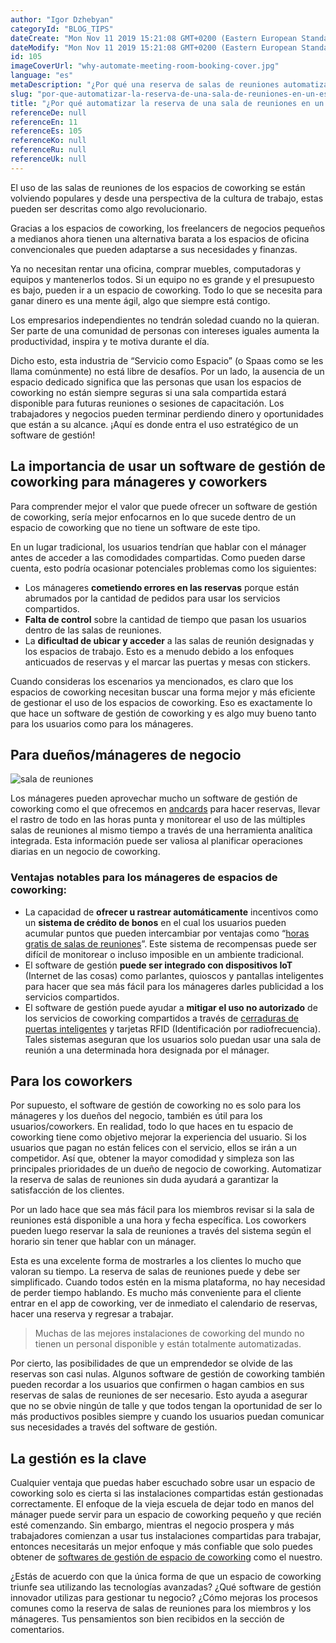 ```yaml
---
author: "Igor Dzhebyan"
categoryId: "BLOG_TIPS"
dateCreate: "Mon Nov 11 2019 15:21:08 GMT+0200 (Eastern European Standard Time)"
dateModify: "Mon Nov 11 2019 15:21:08 GMT+0200 (Eastern European Standard Time)"
id: 105
imageCoverUrl: "why-automate-meeting-room-booking-cover.jpg"
language: "es"
metaDescription: "¿Por qué una reserva de salas de reuniones automatizada es mejor que el trabajo manual de un mánager de espacio de coworking? Conoce todos los beneficios de los miembros, los mánageres y los dueños."
slug: "por-que-automatizar-la-reserva-de-una-sala-de-reuniones-en-un-espacio-de-coworking"
title: "¿Por qué automatizar la reserva de una sala de reuniones en un espacio de coworking?"
referenceDe: null
referenceEn: 11
referenceEs: 105
referenceKo: null
referenceRu: null
referenceUk: null
---
```


El uso de las salas de reuniones de los espacios de coworking se están volviendo populares y desde una perspectiva de la cultura de trabajo, estas pueden ser descritas como algo revolucionario.

Gracias a los espacios de coworking, los freelancers de negocios pequeños a medianos ahora tienen una alternativa barata a los espacios de oficina convencionales que pueden adaptarse a sus necesidades y finanzas. 

Ya no necesitan rentar una oficina, comprar muebles, computadoras y equipos y mantenerlos todos. Si un equipo no es grande y el presupuesto es bajo, pueden ir a un espacio de coworking. Todo lo que se necesita para ganar dinero es una mente ágil, algo que siempre está contigo. 

Los empresarios independientes no tendrán soledad cuando no la quieran. Ser parte de una comunidad de personas con intereses iguales aumenta la productividad, inspira y te motiva durante el día.

Dicho esto, esta industria de “Servicio como Espacio” (o Spaas como se les llama comúnmente) no está libre de desafíos. Por un lado, la ausencia de un espacio dedicado significa que las personas que usan los espacios de coworking no están siempre seguras si una sala compartida estará disponible para futuras reuniones o sesiones de capacitación. Los trabajadores y negocios pueden terminar perdiendo dinero y oportunidades que están a su alcance. ¡Aquí es donde entra el uso estratégico de un software de gestión!

## La importancia de usar un software de gestión de coworking para mánageres y coworkers

Para comprender mejor el valor que puede ofrecer un software de gestión de coworking, sería mejor enfocarnos en lo que sucede dentro de un espacio de coworking que no tiene un software de este tipo. 

En un lugar tradicional, los usuarios tendrían que hablar con el mánager antes de acceder a las comodidades compartidas. Como pueden darse cuenta, esto podría ocasionar potenciales problemas como los siguientes:

- Los mánageres **cometiendo errores en las reservas** porque están abrumados por la cantidad de pedidos para usar los servicios compartidos.
- **Falta de control** sobre la cantidad de tiempo que pasan los usuarios dentro de las salas de reuniones.
- La **dificultad de ubicar y acceder** a las salas de reunión designadas y los espacios de trabajo. Esto es a menudo debido a los enfoques anticuados de reservas y el marcar las puertas y mesas con stickers.

Cuando consideras los escenarios ya mencionados, es claro que los espacios de coworking necesitan buscar una forma mejor y más eficiente de gestionar el uso de los espacios de coworking. Eso es exactamente lo que hace un software de gestión de coworking y es algo muy bueno tanto para los usuarios como para los mánageres.

## Para dueños/mánageres de negocio

![sala de reuniones](https://s3.ap-northeast-2.amazonaws.com/blogs.andcards.com/why-automate-meeting-room-booking-1.jpg|height=1080,width=1920)

Los mánageres pueden aprovechar mucho un software de gestión de coworking como el que ofrecemos en [andcards](https://andcards.com/) para hacer reservas, llevar el rastro de todo en las horas punta y monitorear el uso de las múltiples salas de reuniones al mismo tiempo a través de una herramienta analítica integrada. Esta información puede ser valiosa al planificar operaciones diarias en un negocio de coworking.

### **Ventajas notables para los mánageres de espacios de coworking**:

- La capacidad de **ofrecer u rastrear automáticamente** incentivos como un **sistema de crédito de bonos** en el cual los usuarios pueden acumular puntos que pueden intercambiar por ventajas como “[horas gratis de salas de reuniones](https://andcards.com/blog/software/meeting-room-credits-at-a-coworking-space)”. Este sistema de recompensas puede ser difícil de monitorear o incluso imposible en un ambiente tradicional.
- El software de gestión **puede ser integrado con dispositivos IoT** (Internet de las cosas) como parlantes, quioscos y pantallas inteligentes para hacer que sea más fácil para los mánageres darles publicidad a los servicios compartidos.
- El software de gestión puede ayudar a **mitigar el uso no autorizado** de los servicios de coworking compartidos a través de [cerraduras de puertas inteligentes](https://andcards.com/blog/experts/interview-with-bernhard-mehl-ceo-kisi-industry-leading-physical-security-system-for-modern-facilities) y tarjetas RFID (Identificación por radiofrecuencia). Tales sistemas aseguran que los usuarios solo puedan usar una sala de reunión a una determinada hora designada por el mánager.

## **Para los coworkers**

Por supuesto, el software de gestión de coworking no es solo para los mánageres y los dueños del negocio, también es útil para los usuarios/coworkers. En realidad, todo lo que haces en tu espacio de coworking tiene como objetivo mejorar la experiencia del usuario. Si los usuarios que pagan no están felices con el servicio, ellos se irán a un competidor. Así que, obtener la mayor comodidad y simpleza son las principales prioridades de un dueño de negocio de coworking. Automatizar la reserva de salas de reuniones sin duda ayudará a garantizar la satisfacción de los clientes.   

Por un lado hace que sea más fácil para los miembros revisar si la sala de reuniones está disponible a una hora y fecha específica. Los coworkers pueden luego reservar la sala de reuniones a través del sistema según el horario sin tener que hablar con un mánager. 

Esta es una excelente forma de mostrarles a los clientes lo mucho que valoran su tiempo. La reserva de salas de reuniones puede y debe ser simplificado. Cuando todos estén en la misma plataforma, no hay necesidad de perder tiempo hablando. Es mucho más conveniente para el cliente entrar en el app de coworking, ver de inmediato el calendario de reservas, hacer una reserva y regresar a trabajar. 

> Muchas de las mejores instalaciones de coworking del mundo no tienen un personal disponible y están totalmente automatizadas.

Por cierto, las posibilidades de que un emprendedor se olvide de las reservas son casi nulas. Algunos software de gestión de coworking también pueden recordar a los usuarios que confirmen o hagan cambios en sus reservas de salas de reuniones de ser necesario. Esto ayuda a asegurar que no se obvie ningún de talle y que todos tengan la oportunidad de ser lo más productivos posibles siempre y cuando los usuarios puedan comunicar sus necesidades a través del software de gestión.

## La gestión es la clave

Cualquier ventaja que puedas haber escuchado sobre usar un espacio de coworking solo es cierta si las instalaciones compartidas están gestionadas correctamente. El enfoque de la vieja escuela de dejar todo en manos del mánager puede servir para un espacio de coworking pequeño y que recién esté comenzando. Sin embargo, mientras el negocio prospera y más trabajadores comienzan a usar tus instalaciones compartidas para trabajar, entonces necesitarás un mejor enfoque y más confiable que solo puedes obtener de [softwares de gestión de espacio de coworking](https://andcards.com/) como el nuestro.

¿Estás de acuerdo con que la única forma de que un espacio de coworking triunfe sea utilizando las tecnologías avanzadas? ¿Qué software de gestión innovador utilizas para gestionar tu negocio? ¿Cómo mejoras los procesos comunes como la reserva de salas de reuniones para los miembros y los mánageres. Tus pensamientos son bien recibidos en la sección de comentarios. 
